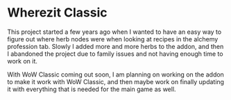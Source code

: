 # Wherezit Classic
This project started a few years ago when I wanted to have an easy way to figure out where herb nodes were when looking at recipes in the alchemy profession tab. Slowly I added more and more herbs to the addon, and then I abandoned the project due to family issues and not having enough time to work on it.

With WoW Classic coming out soon, I am planning on working on the addon to make it work with WoW Classic, and then maybe work on finally updating it with everything that is needed for the main game as well.
